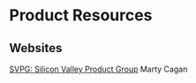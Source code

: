 # Product Resources

## Websites

[SVPG: Silicon Valley Product Group](https://www.svpg.com/) Marty Cagan


